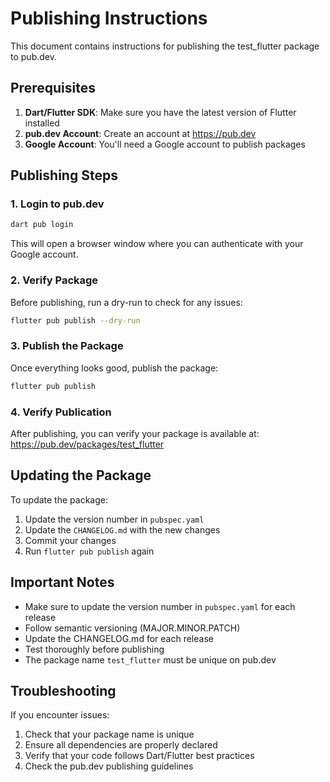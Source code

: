 # Publishing Instructions

This document contains instructions for publishing the test_flutter package to pub.dev.

## Prerequisites

1. **Dart/Flutter SDK**: Make sure you have the latest version of Flutter installed
2. **pub.dev Account**: Create an account at https://pub.dev
3. **Google Account**: You'll need a Google account to publish packages

## Publishing Steps

### 1. Login to pub.dev

```bash
dart pub login
```

This will open a browser window where you can authenticate with your Google account.

### 2. Verify Package

Before publishing, run a dry-run to check for any issues:

```bash
flutter pub publish --dry-run
```

### 3. Publish the Package

Once everything looks good, publish the package:

```bash
flutter pub publish
```

### 4. Verify Publication

After publishing, you can verify your package is available at:
https://pub.dev/packages/test_flutter

## Updating the Package

To update the package:

1. Update the version number in `pubspec.yaml`
2. Update the `CHANGELOG.md` with the new changes
3. Commit your changes
4. Run `flutter pub publish` again

## Important Notes

- Make sure to update the version number in `pubspec.yaml` for each release
- Follow semantic versioning (MAJOR.MINOR.PATCH)
- Update the CHANGELOG.md for each release
- Test thoroughly before publishing
- The package name `test_flutter` must be unique on pub.dev

## Troubleshooting

If you encounter issues:

1. Check that your package name is unique
2. Ensure all dependencies are properly declared
3. Verify that your code follows Dart/Flutter best practices
4. Check the pub.dev publishing guidelines
